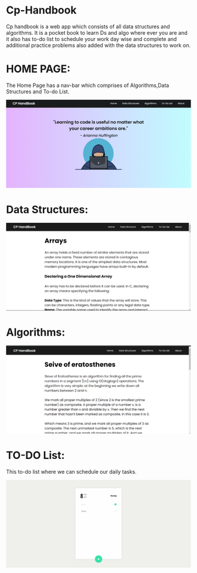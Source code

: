 # Cp-Handbook

   Cp handbook is a web app which consists of all data structures and algorithms. It is a pocket book to learn Ds and algo where 
   ever you are and it also has to-do list to schedule your work day wise and complete and additional practice problems also added 
   with the data structures to work on.
   
   # HOME PAGE:
   
   The Home Page has a nav-bar which comprises of Algorithms,Data Structures and To-do List.
   
  
  ![alt text](https://github.com/hrudai2002/Cp-Handbook/blob/main/CP_Home.gif)
   
  # Data Structures:
  
  ![alt txt](https://github.com/hrudai2002/Cp-Handbook/blob/main/Data%20Structures.png)
  
  # Algorithms:
  
  
  ![alt txt](https://github.com/hrudai2002/Cp-Handbook/blob/main/Algorithms.png)
  
  # TO-DO List:
  
  This  to-do list where we can schedule our daily tasks.
  
  
  ![alt txt](https://github.com/hrudai2002/Cp-Handbook/blob/main/todolist.gif)
   
   

